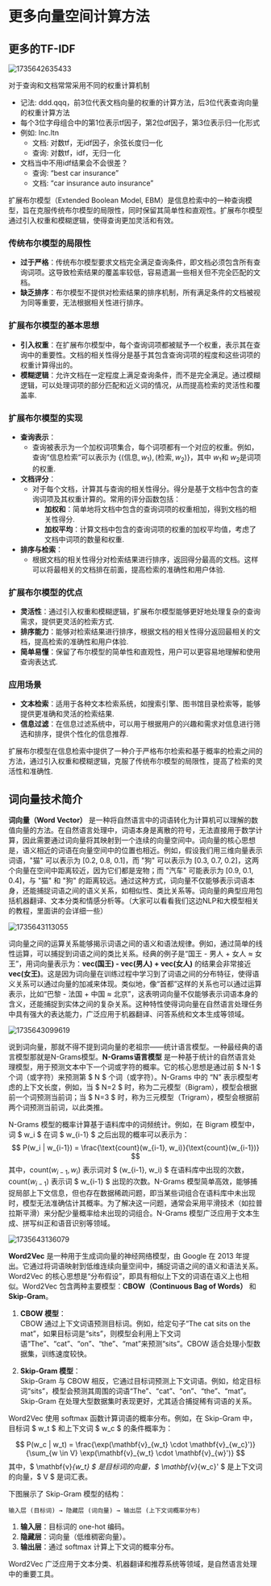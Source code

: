 # 更多向量空间计算方法

## 更多的TF-IDF

![1735642635433](C:\Users\马世拓\AppData\Roaming\Typora\typora-user-images\1735642635433.png)

对于查询和文档常常采用不同的权重计算机制

- 记法: ddd.qqq，前3位代表文档向量的权重的计算方法，后3位代表查询向量的权重计算方法
- 每个3位字母组合中的第1位表示tf因子，第2位df因子，第3位表示归一化形式
- 例如: lnc.ltn
  - 文档: 对数tf，无idf因子，余弦长度归一化
  - 查询: 对数tf，idf，无归一化
- 文档当中不用idf结果会不会很差？
  - 查询: “best car insurance”
  - 文档: “car insurance auto insurance”

扩展布尔模型（Extended Boolean Model, EBM）是信息检索中的一种查询模型，旨在克服传统布尔模型的局限性，同时保留其简单性和直观性。扩展布尔模型通过引入权重和模糊逻辑，使得查询更加灵活和有效。

### 传统布尔模型的局限性
- **过于严格**：传统布尔模型要求文档完全满足查询条件，即文档必须包含所有查询词项。这导致检索结果的覆盖率较低，容易遗漏一些相关但不完全匹配的文档。
- **缺乏排序**：布尔模型不提供对检索结果的排序机制，所有满足条件的文档被视为同等重要，无法根据相关性进行排序。

### 扩展布尔模型的基本思想
- **引入权重**：在扩展布尔模型中，每个查询词项都被赋予一个权重，表示其在查询中的重要性。文档的相关性得分是基于其包含查询词项的程度和这些词项的权重计算得出的。
- **模糊逻辑**：允许文档在一定程度上满足查询条件，而不是完全满足。通过模糊逻辑，可以处理词项的部分匹配和近义词的情况，从而提高检索的灵活性和覆盖率.

### 扩展布尔模型的实现
- **查询表示**：
  - 查询被表示为一个加权词项集合，每个词项都有一个对应的权重。例如，查询“信息检索”可以表示为 $\{(\text{信息}, w_1), (\text{检索}, w_2)\}$，其中 $w_1$和 $w_2$是词项的权重.
- **文档评分**：
  - 对于每个文档，计算其与查询的相关性得分。得分是基于文档中包含的查询词项及其权重计算的。常用的评分函数包括：
    - **加权和**：简单地将文档中包含的查询词项的权重相加，得到文档的相关性得分.
    - **加权平均**：计算文档中包含的查询词项的权重的加权平均值，考虑了文档中词项的数量和权重.
- **排序与检索**：
  - 根据文档的相关性得分对检索结果进行排序，返回得分最高的文档。这样可以将最相关的文档排在前面，提高检索的准确性和用户体验.

### 扩展布尔模型的优点
- **灵活性**：通过引入权重和模糊逻辑，扩展布尔模型能够更好地处理复杂的查询需求，提供更灵活的检索方式.
- **排序能力**：能够对检索结果进行排序，根据文档的相关性得分返回最相关的文档，提高检索的准确性和用户体验.
- **简单易懂**：保留了布尔模型的简单性和直观性，用户可以更容易地理解和使用查询表达式.

### 应用场景
- **文本检索**：适用于各种文本检索系统，如搜索引擎、图书馆目录检索等，能够提供更准确和灵活的检索结果.
- **信息过滤**：在信息过滤系统中，可以用于根据用户的兴趣和需求对信息进行筛选和排序，提供个性化的信息推荐.

扩展布尔模型在信息检索中提供了一种介于严格布尔检索和基于概率的检索之间的方法，通过引入权重和模糊逻辑，克服了传统布尔模型的局限性，提高了检索的灵活性和准确性.

## 词向量技术简介

**词向量（Word Vector）** 是一种将自然语言中的词语转化为计算机可以理解的数值向量的方法。在自然语言处理中，词语本身是离散的符号，无法直接用于数学计算，因此需要通过词向量将其映射到一个连续的向量空间中。词向量的核心思想是，语义相近的词语在向量空间中的位置也相近。例如，假设我们用三维向量表示词语，"猫" 可以表示为 [0.2, 0.8, 0.1]，而 "狗" 可以表示为 [0.3, 0.7, 0.2]，这两个向量在空间中距离较近，因为它们都是宠物；而 "汽车" 可能表示为 [0.9, 0.1, 0.4]，与 "猫" 和 "狗" 的距离较远。通过这种方式，词向量不仅能够表示词语本身，还能捕捉词语之间的语义关系，如相似性、类比关系等。词向量的典型应用包括机器翻译、文本分类和情感分析等。（大家可以看看我们这边NLP和大模型相关的教程，里面讲的会详细一些）

![1735643113055](C:\Users\马世拓\AppData\Roaming\Typora\typora-user-images\1735643113055.png)

词向量之间的运算关系能够揭示词语之间的语义和语法规律。例如，通过简单的线性运算，可以捕捉到词语之间的类比关系。经典的例子是“国王 - 男人 + 女人 ≈ 女王”，用词向量表示为：**vec(国王) - vec(男人) + vec(女人)** 的结果会非常接近 **vec(女王)**。这是因为词向量在训练过程中学习到了词语之间的分布特征，使得语义关系可以通过向量的加减来体现。类似地，像“首都”这样的关系也可以通过运算表示，比如“巴黎 - 法国 + 中国 ≈ 北京”，这表明词向量不仅能够表示词语本身的含义，还能捕捉到实体之间的复杂关系。这种特性使得词向量在自然语言处理任务中具有强大的表达能力，广泛应用于机器翻译、问答系统和文本生成等领域。

![1735643099619](C:\Users\马世拓\AppData\Roaming\Typora\typora-user-images\1735643099619.png)

说到词向量，那就不得不提到词向量的老祖宗——统计语言模型。一种最经典的语言模型那就是N-Grams模型。**N-Grams语言模型** 是一种基于统计的自然语言处理模型，用于预测文本中下一个词或字符的概率。它的核心思想是通过前 $ N-1 $ 个词（或字符）来预测第 $ N $ 个词（或字符）。N-Grams 中的 “N” 表示模型考虑的上下文长度，例如，当 $ N=2 $ 时，称为二元模型（Bigram），模型会根据前一个词预测当前词；当 $ N=3 $ 时，称为三元模型（Trigram），模型会根据前两个词预测当前词，以此类推。

N-Grams 模型的概率计算基于语料库中的词频统计。例如，在 Bigram 模型中，词 $ w_i $ 在词 $ w_{i-1} $ 之后出现的概率可以表示为：
$$
P(w_i | w_{i-1}) = \frac{\text{count}(w_{i-1}, w_i)}{\text{count}(w_{i-1})}
$$
其中，$\text{count}(w_{i-1}, w_i)$ 表示词对 $ (w_{i-1}, w_i) $ 在语料库中出现的次数，$\text{count}(w_{i-1})$ 表示词 $ w_{i-1} $ 出现的次数。N-Grams 模型简单高效，能够捕捉局部上下文信息，但也存在数据稀疏问题，即当某些词组合在语料库中未出现时，模型无法准确估计其概率。为了解决这一问题，通常会采用平滑技术（如拉普拉斯平滑）来分配少量概率给未出现的词组合。N-Grams 模型广泛应用于文本生成、拼写纠正和语音识别等领域。

![1735643136079](C:\Users\马世拓\AppData\Roaming\Typora\typora-user-images\1735643136079.png)

**Word2Vec** 是一种用于生成词向量的神经网络模型，由 Google 在 2013 年提出。它通过将词语映射到低维连续向量空间中，捕捉词语之间的语义和语法关系。Word2Vec 的核心思想是“分布假设”，即具有相似上下文的词语在语义上也相似。Word2Vec 包含两种主要模型：**CBOW（Continuous Bag of Words）** 和 **Skip-Gram**。

1. **CBOW 模型**：  
   CBOW 通过上下文词语预测目标词。例如，给定句子“The cat sits on the mat”，如果目标词是“sits”，则模型会利用上下文词语“The”、“cat”、“on”、“the”、“mat”来预测“sits”。CBOW 适合处理小型数据集，训练速度较快。

2. **Skip-Gram 模型**：  
   Skip-Gram 与 CBOW 相反，它通过目标词预测上下文词语。例如，给定目标词“sits”，模型会预测其周围的词语“The”、“cat”、“on”、“the”、“mat”。Skip-Gram 在处理大型数据集时表现更好，尤其适合捕捉稀有词语的关系。

Word2Vec 使用 softmax 函数计算词语的概率分布。例如，在 Skip-Gram 中，目标词 $ w_t $ 和上下文词 $ w_c $ 的条件概率为：

$$
P(w_c | w_t) = \frac{\exp(\mathbf{v}_{w_t} \cdot \mathbf{v}_{w_c}')}{\sum_{w \in V} \exp(\mathbf{v}_{w_t} \cdot \mathbf{v}_{w}')}
$$
其中，$ \mathbf{v}_{w_t} $ 是目标词的向量，$ \mathbf{v}_{w_c}' $ 是上下文词的向量，$ V $ 是词汇表。

下图展示了 Skip-Gram 模型的结构：

```
输入层 (目标词) → 隐藏层 (词向量) → 输出层 (上下文词概率分布)
```

1. **输入层**：目标词的 one-hot 编码。  
2. **隐藏层**：词向量（低维稠密向量）。  
3. **输出层**：通过 softmax 计算上下文词的概率分布。

Word2Vec 广泛应用于文本分类、机器翻译和推荐系统等领域，是自然语言处理中的重要工具。